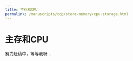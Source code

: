 ```yaml
---
title: 主存和CPU
permalink: /manuscripts/ccp/store-memory/cpu-storage.html
---
```

# 主存和CPU

努力赶稿中，等等我呀...
